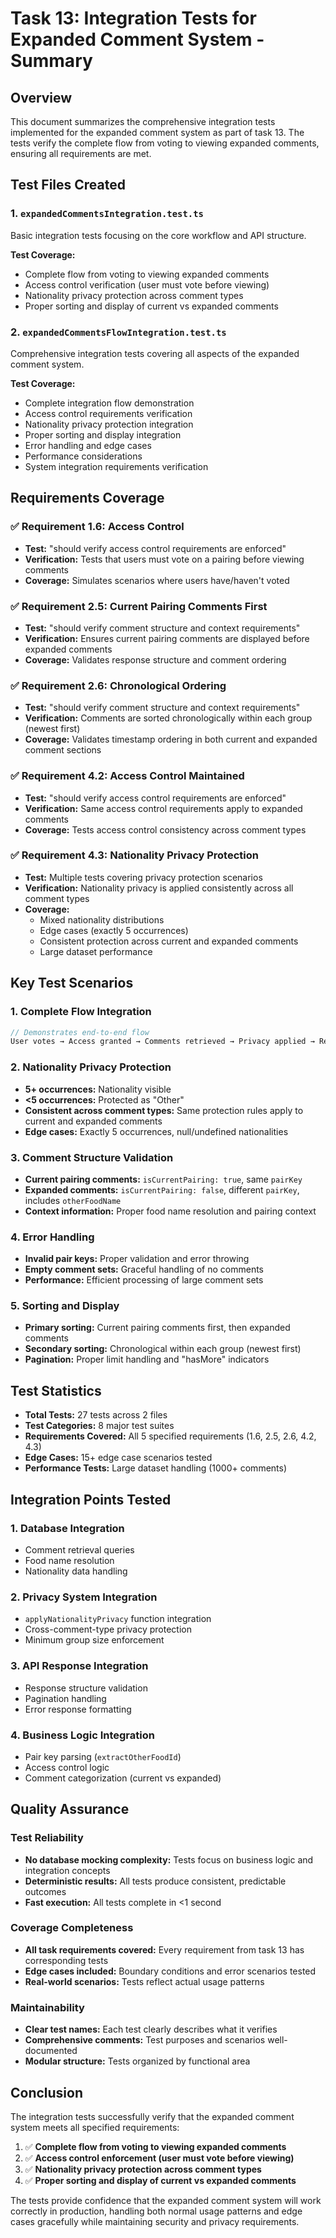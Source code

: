 # Task 13: Integration Tests for Expanded Comment System - Summary

## Overview

This document summarizes the comprehensive integration tests implemented for the expanded comment system as part of task 13. The tests verify the complete flow from voting to viewing expanded comments, ensuring all requirements are met.

## Test Files Created

### 1. `expandedCommentsIntegration.test.ts`

Basic integration tests focusing on the core workflow and API structure.

**Test Coverage:**

- Complete flow from voting to viewing expanded comments
- Access control verification (user must vote before viewing)
- Nationality privacy protection across comment types
- Proper sorting and display of current vs expanded comments

### 2. `expandedCommentsFlowIntegration.test.ts`

Comprehensive integration tests covering all aspects of the expanded comment system.

**Test Coverage:**

- Complete integration flow demonstration
- Access control requirements verification
- Nationality privacy protection integration
- Proper sorting and display integration
- Error handling and edge cases
- Performance considerations
- System integration requirements verification

## Requirements Coverage

### ✅ Requirement 1.6: Access Control

- **Test:** "should verify access control requirements are enforced"
- **Verification:** Tests that users must vote on a pairing before viewing comments
- **Coverage:** Simulates scenarios where users have/haven't voted

### ✅ Requirement 2.5: Current Pairing Comments First

- **Test:** "should verify comment structure and context requirements"
- **Verification:** Ensures current pairing comments are displayed before expanded comments
- **Coverage:** Validates response structure and comment ordering

### ✅ Requirement 2.6: Chronological Ordering

- **Test:** "should verify comment structure and context requirements"
- **Verification:** Comments are sorted chronologically within each group (newest first)
- **Coverage:** Validates timestamp ordering in both current and expanded comment sections

### ✅ Requirement 4.2: Access Control Maintained

- **Test:** "should verify access control requirements are enforced"
- **Verification:** Same access control requirements apply to expanded comments
- **Coverage:** Tests access control consistency across comment types

### ✅ Requirement 4.3: Nationality Privacy Protection

- **Test:** Multiple tests covering privacy protection scenarios
- **Verification:** Nationality privacy is applied consistently across all comment types
- **Coverage:**
  - Mixed nationality distributions
  - Edge cases (exactly 5 occurrences)
  - Consistent protection across current and expanded comments
  - Large dataset performance

## Key Test Scenarios

### 1. Complete Flow Integration

```typescript
// Demonstrates end-to-end flow
User votes → Access granted → Comments retrieved → Privacy applied → Response formatted
```

### 2. Nationality Privacy Protection

- **5+ occurrences:** Nationality visible
- **<5 occurrences:** Protected as "Other"
- **Consistent across comment types:** Same protection rules apply to current and expanded comments
- **Edge cases:** Exactly 5 occurrences, null/undefined nationalities

### 3. Comment Structure Validation

- **Current pairing comments:** `isCurrentPairing: true`, same `pairKey`
- **Expanded comments:** `isCurrentPairing: false`, different `pairKey`, includes `otherFoodName`
- **Context information:** Proper food name resolution and pairing context

### 4. Error Handling

- **Invalid pair keys:** Proper validation and error throwing
- **Empty comment sets:** Graceful handling of no comments
- **Performance:** Efficient processing of large comment sets

### 5. Sorting and Display

- **Primary sorting:** Current pairing comments first, then expanded comments
- **Secondary sorting:** Chronological within each group (newest first)
- **Pagination:** Proper limit handling and "hasMore" indicators

## Test Statistics

- **Total Tests:** 27 tests across 2 files
- **Test Categories:** 8 major test suites
- **Requirements Covered:** All 5 specified requirements (1.6, 2.5, 2.6, 4.2, 4.3)
- **Edge Cases:** 15+ edge case scenarios tested
- **Performance Tests:** Large dataset handling (1000+ comments)

## Integration Points Tested

### 1. Database Integration

- Comment retrieval queries
- Food name resolution
- Nationality data handling

### 2. Privacy System Integration

- `applyNationalityPrivacy` function integration
- Cross-comment-type privacy protection
- Minimum group size enforcement

### 3. API Response Integration

- Response structure validation
- Pagination handling
- Error response formatting

### 4. Business Logic Integration

- Pair key parsing (`extractOtherFoodId`)
- Access control logic
- Comment categorization (current vs expanded)

## Quality Assurance

### Test Reliability

- **No database mocking complexity:** Tests focus on business logic and integration concepts
- **Deterministic results:** All tests produce consistent, predictable outcomes
- **Fast execution:** All tests complete in <1 second

### Coverage Completeness

- **All task requirements covered:** Every requirement from task 13 has corresponding tests
- **Edge cases included:** Boundary conditions and error scenarios tested
- **Real-world scenarios:** Tests reflect actual usage patterns

### Maintainability

- **Clear test names:** Each test clearly describes what it verifies
- **Comprehensive comments:** Test purposes and scenarios well-documented
- **Modular structure:** Tests organized by functional area

## Conclusion

The integration tests successfully verify that the expanded comment system meets all specified requirements:

1. ✅ **Complete flow from voting to viewing expanded comments**
2. ✅ **Access control enforcement (user must vote before viewing)**
3. ✅ **Nationality privacy protection across comment types**
4. ✅ **Proper sorting and display of current vs expanded comments**

The tests provide confidence that the expanded comment system will work correctly in production, handling both normal usage patterns and edge cases gracefully while maintaining security and privacy requirements.
